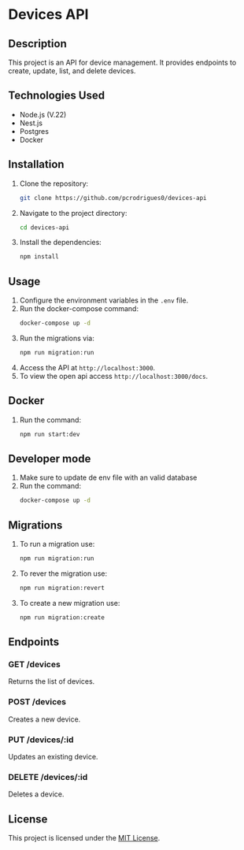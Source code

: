 # Devices API

## Description
This project is an API for device management. It provides endpoints to create, update, list, and delete devices.

## Technologies Used
- Node.js (V.22)
- Nest.js
- Postgres
- Docker

## Installation
1. Clone the repository:
    ```bash
    git clone https://github.com/pcrodrigues0/devices-api
    ```
2. Navigate to the project directory:
    ```bash
    cd devices-api
    ```
3. Install the dependencies:
    ```bash
    npm install
    ```

## Usage
1. Configure the environment variables in the `.env` file.
2. Run the docker-compose command:
    ```bash
    docker-compose up -d
    ```
3. Run the migrations via:
    ```bash
    npm run migration:run
    ```
4. Access the API at `http://localhost:3000`.
5. To view the open api access `http://localhost:3000/docs`.

## Docker
1. Run the command: 
    ```bash
    npm run start:dev
    ```

## Developer mode
1. Make sure to update de env file with an valid database
2. Run the command:
    ```bash
    docker-compose up -d
    ```
## Migrations
1. To run a migration use: 
    ```bash
    npm run migration:run
    ```
2. To rever the migration use:
    ```bash
    npm run migration:revert
    ```
3. To create a new migration use: 
    ```bash
    npm run migration:create
    ```

## Endpoints
### GET /devices
Returns the list of devices.

### POST /devices
Creates a new device.

### PUT /devices/:id
Updates an existing device.

### DELETE /devices/:id
Deletes a device.


## License
This project is licensed under the [MIT License](LICENSE).